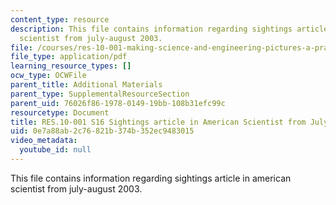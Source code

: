 ```yaml
---
content_type: resource
description: This file contains information regarding sightings article in american
  scientist from july-august 2003.
file: /courses/res-10-001-making-science-and-engineering-pictures-a-practical-guide-to-presenting-your-work-spring-2016/0e7a88ab2c76821b374b352ec9483015_MITRES_10_001S16_JulyAug03.pdf
file_type: application/pdf
learning_resource_types: []
ocw_type: OCWFile
parent_title: Additional Materials
parent_type: SupplementalResourceSection
parent_uid: 76026f86-1978-0149-19bb-108b31efc99c
resourcetype: Document
title: RES.10-001 S16 Sightings article in American Scientist from July-August 2003
uid: 0e7a88ab-2c76-821b-374b-352ec9483015
video_metadata:
  youtube_id: null
---
```

This file contains information regarding sightings article in american scientist from july-august 2003.

